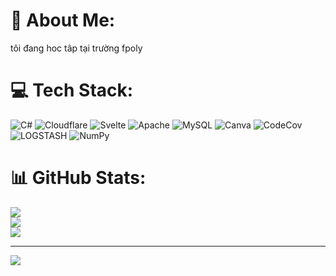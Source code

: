 # 💫 About Me:
tôi đang hoc tâp tại trường fpoly


# 💻 Tech Stack:
![C#](https://img.shields.io/badge/c%23-%23239120.svg?style=for-the-badge&logo=csharp&logoColor=white) ![Cloudflare](https://img.shields.io/badge/Cloudflare-F38020?style=for-the-badge&logo=Cloudflare&logoColor=white) ![Svelte](https://img.shields.io/badge/svelte-%23f1413d.svg?style=for-the-badge&logo=svelte&logoColor=white) ![Apache](https://img.shields.io/badge/apache-%23D42029.svg?style=for-the-badge&logo=apache&logoColor=white) ![MySQL](https://img.shields.io/badge/mysql-%2300000f.svg?style=for-the-badge&logo=mysql&logoColor=white) ![Canva](https://img.shields.io/badge/Canva-%2300C4CC.svg?style=for-the-badge&logo=Canva&logoColor=white) ![CodeCov](https://img.shields.io/badge/codecov-%23ff0077.svg?style=for-the-badge&logo=codecov&logoColor=white) ![LOGSTASH](https://img.shields.io/badge/logstash-005571.svg?style=for-the-badge&logo=logstash) ![NumPy](https://img.shields.io/badge/numpy-%23013243.svg?style=for-the-badge&logo=numpy&logoColor=white)
# 📊 GitHub Stats:
![](https://github-readme-stats.vercel.app/api?username=monnguyen245616&theme=dark&hide_border=false&include_all_commits=false&count_private=false)<br/>
![](https://github-readme-streak-stats.herokuapp.com/?user=monnguyen245616&theme=dark&hide_border=false)<br/>
![](https://github-readme-stats.vercel.app/api/top-langs/?username=monnguyen245616&theme=dark&hide_border=false&include_all_commits=false&count_private=false&layout=compact)

---
[![](https://visitcount.itsvg.in/api?id=monnguyen245616&icon=0&color=0)](https://visitcount.itsvg.in)

<!-- Proudly created with GPRM ( https://gprm.itsvg.in ) -->

